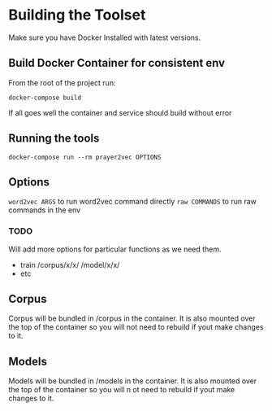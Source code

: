 # Building the Toolset

Make sure you have Docker Installed with latest versions.



## Build Docker Container for consistent env

From the root of the project run:

`docker-compose build`

If all goes well the container and service should build without error

## Running the tools

`docker-compose run --rm prayer2vec OPTIONS`

## Options
`word2vec ARGS` to run word2vec command directly
`raw COMMANDS` to run raw commands in the env

### TODO
Will add more options for particular functions as we need them.
- train /corpus/x/x/ /model/x/x/
- etc

## Corpus
Corpus will be bundled in /corpus in the container. It is also mounted over the top of the container so you will not need to rebuild if yout make changes to it.

## Models
Models will be bundled in /models in the container. It is also mounted over the top of the container so you will n
ot need to rebuild if yout make changes to it.

